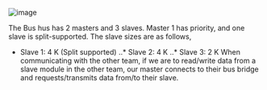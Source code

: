 
![image](https://github.com/user-attachments/assets/22a702e8-ceb0-4a80-801d-5e97c7401b16)

The Bus hus has 2 masters and 3 slaves. Master 1 has priority, and one slave is split-supported. The slave sizes are as follows,
* Slave 1: 4 K (Split supported)
..* Slave 2: 4 K
..* Slave 3: 2 K
When communicating with the other team, if we are to read/write data from a slave module in the other team, our master connects to their bus bridge and requests/transmits data from/to their slave.
